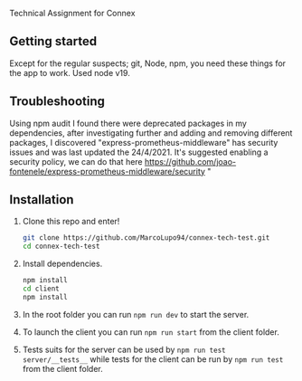 Technical Assignment for Connex

## Getting started

Except for the regular suspects; git, Node, npm, you need these things for the app to work.
Used node v19.

## Troubleshooting

Using npm audit I found there were deprecated packages in my dependencies, after investigating further and adding and removing different packages,
I discovered "express-prometheus-middleware" has security issues and was last updated the 24/4/2021.
It's suggested enabling a security policy, we can do that here https://github.com/joao-fontenele/express-prometheus-middleware/security "

## Installation

1. Clone this repo and enter!

   ```bash
   git clone https://github.com/MarcoLupo94/connex-tech-test.git
   cd connex-tech-test
   ```

2. Install dependencies.

   ```bash
   npm install
   cd client
   npm install
   ```

3. In the root folder you can run `npm run dev` to start the server.
4. To launch the client you can run `npm run start` from the client folder.
5. Tests suits for the server can be used by `npm run test server/__tests__` while tests for the client can be run by `npm run test` from the client folder.
